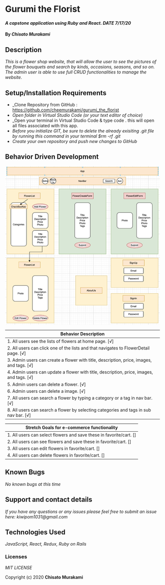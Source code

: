 # **Gurumi the Florist**

#### _A capstone application using Ruby and React. DATE 7/17/20_

#### By _**Chisato Murakami**_

## Description

_This is a flower shop website, that will allow the user to see the pictures of the flower bouquets and search by kinds, occasions, seasons, and so on. The admin user is able to use full CRUD functionalities to manage the website._ 

## Setup/Installation Requirements

* _Clone Repository from GitHub : https://github.com/cheemurakami/gurumi_the_florist
* _Open folder in Virtual Studio Code (or your text editor of choice)_
* _Open your terminal in Virtual Studio Code & type code . this will open all files associated with this app. 
* _Before you initialize GIT, be sure to delete the already exisiting .git file by running this command in your terminal $rm -rf .git_
* _Create your own repository and push new changes to GitHub_

## Behavior Driven Development 

![tree](./diagram1.png)

|   **Behavior Description**        |
|-------------------------------|
| 1. All users see the lists of flowers at home page. [√]|
| 2. All users can click one of the lists and that navigates to FlowerDetail page. [√]|
| 3. Admin users can create a flower with title, description, price, images, and tags. [√]|
| 4. Admin users can update a flower with title, description, price, images, and tags. [√]|
| 5. Admin users can delete a flower. [√]|
| 6. Admin users can delete a image. [√]|
| 7. All users can search a flower by typing a category or a tag in nav bar. [√]|
| 8. All users can search a flower by selecting categories and tags in sub nav bar. [√]|

|   **Stretch Goals for e-commerce functionality**        |
|-------------------------------|
| 1. All users can select flowers and save these in favorite/cart. []|
| 2. All users can see flowers and save these in favorite/cart. []|
| 3. All users can edit flowers in favorite/cart. []|
| 4. All users can delete flowers in favorite/cart. []|

## Known Bugs

_No known bugs at this time_

## Support and contact details

_If you have any questions or any issues please feel free to submit an issue here: kiwipom1031@gmail.com_

## Technologies Used

_JavaScript, React, Redux, Ruby on Rails_ 


### Licenses
*MIT LICENSE*

Copyright (c) 2020 **Chisato Murakami**


